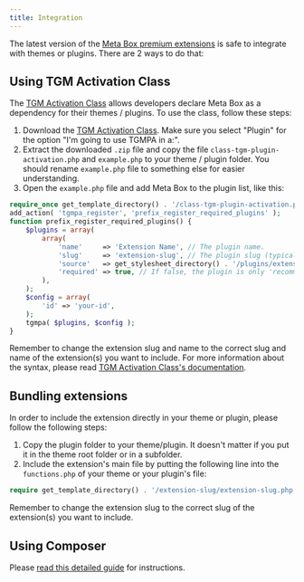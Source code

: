 ```yaml
---
title: Integration
---
```


The latest version of the [Meta Box premium extensions](https://metabox.io/plugins/) is safe to integrate with themes or plugins. There are 2 ways to do that:

## Using TGM Activation Class

The [TGM Activation Class](https://tgmpluginactivation.com) allows developers declare Meta Box as a dependency for their themes / plugins. To use the class, follow these steps:

1. Download the [TGM Activation Class](http://tgmpluginactivation.com/download/). Make sure you select "Plugin" for the option "I'm going to use TGMPA in a:".
1. Extract the downloaded `.zip` file and copy the file `class-tgm-plugin-activation.php` and `example.php` to your theme / plugin folder. You should rename `example.php` file to something else for easier understanding.
1. Open the `example.php` file and add Meta Box to the plugin list, like this:

```php
require_once get_template_directory() . '/class-tgm-plugin-activation.php';
add_action( 'tgmpa_register', 'prefix_register_required_plugins' );
function prefix_register_required_plugins() {
    $plugins = array(
        array(
            'name'     => 'Extension Name', // The plugin name.
            'slug'     => 'extension-slug', // The plugin slug (typically the folder name).
            'source'   => get_stylesheet_directory() . '/plugins/extension.zip', // The plugin source.
            'required' => true, // If false, the plugin is only 'recommended' instead of required.
        ),
    );
    $config = array(
        'id' => 'your-id',
    );
    tgmpa( $plugins, $config );
}
```

Remember to change the extension slug and name to the correct slug and name of the extension(s) you want to include. For more information about the syntax, please read [TGM Activation Class's documentation](https://tgmpluginactivation.com/configuration/).

## Bundling extensions

In order to include the extension directly in your theme or plugin, please follow the following steps:

1. Copy the plugin folder to your theme/plugin. It doesn't matter if you put it in the theme root folder or in a subfolder.
1. Include the extension's main file by putting the following line into the `functions.php` of your theme or your plugin's file:

```php
require get_template_directory() . '/extension-slug/extension-slug.php'; // Path to the extension's main file
```

Remember to change the extension slug to the correct slug of the extension(s) you want to include.

## Using Composer

Please [read this detailed guide](https://docs.metabox.io/extensions/composer/) for instructions.
